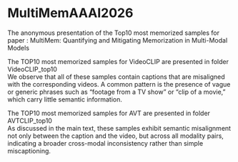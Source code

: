 # MultiMemAAAI2026
The anonymous presentation of the Top10 most memorized samples for paper : MultiMem: Quantifying and Mitigating Memorization in Multi-Modal Models


The TOP10 most memorized samples for VideoCLIP are presented in folder VideoCLIP_top10\
We observe that all of these samples contain captions that are misaligned with the corresponding videos. A common pattern is the presence of vague or generic phrases such as “footage from a TV show” or “clip of a movie,” which carry little semantic information.


The TOP10 most memorized samples for AVT are presented in folder AVTCLIP_top10\
As discussed in the main text, these samples exhibit semantic misalignment not only between the caption and the video, but across all modality pairs, indicating a broader cross-modal inconsistency rather than simple miscaptioning.

